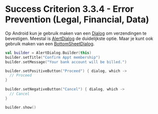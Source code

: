 # Success Criterion 3.3.4 - Error Prevention (Legal, Financial, Data)

Op Android kun je gebruik maken van een [Dialog](https://developer.android.com/guide/topics/ui/dialogs) om verzendingen te bevestigen. Meestal is [AlertDialog](https://developer.android.com/reference/androidx/appcompat/app/AlertDialog) de duidelijkste optie. Maar je kunt ook gebruik maken van een [BottomSheetDialog](https://developer.android.com/reference/com/google/android/material/bottomsheet/BottomSheetDialog).

```kotlin
val builder = AlertDialog.Builder(this)
builder.setTitle("Confirm Appt membership")
builder.setMessage("Your bank account will be billed.")

builder.setPositiveButton("Proceed") { dialog, which ->
  // Proceed
}
        
builder.setNegativeButton("Cancel") { dialog, which ->
  // Cancel
}

builder.show()
```
